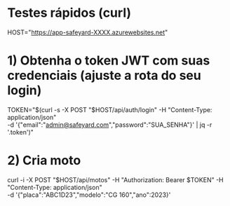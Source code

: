 # Testes rápidos (curl)
HOST="https://app-safeyard-XXXX.azurewebsites.net"

# 1) Obtenha o token JWT com suas credenciais (ajuste a rota do seu login)
TOKEN="$(curl -s -X POST "$HOST/api/auth/login" -H "Content-Type: application/json" \
  -d '{"email":"admin@safeyard.com","password":"SUA_SENHA"}' | jq -r '.token')"

# 2) Cria moto
curl -i -X POST "$HOST/api/motos" -H "Authorization: Bearer $TOKEN" -H "Content-Type: application/json" \
  -d '{"placa":"ABC1D23","modelo":"CG 160","ano":2023}'


